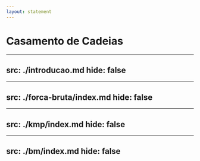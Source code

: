 ```yaml
---
layout: statement
---
```


# Casamento de Cadeias

---
src: ./introducao.md
hide: false
---

---
src: ./forca-bruta/index.md
hide: false
---

---
src: ./kmp/index.md
hide: false
---

---
src: ./bm/index.md
hide: false
---